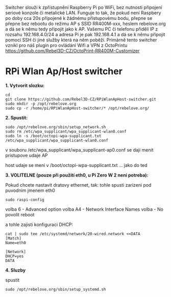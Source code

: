 Switcher slouží k zpřístupnění Raspberry Pi po WiFi, bez nutnosti připojení seriové konzole či metalické LAN. Funguje to tak, že pokud není Raspbery po doby cca 20s připojené k žádnému přístupovému bodu, přepne se přepne bez rebootu do režimu AP s SSID RR400M-xxx, heslem rebelove.org a dá se k němu tedy připojit jako k AP. Vašemu PC či telefonu přidělí IP z rozsahu 192.168.4.0/24 a adresa Pi je pak 192.168.4.1 a dá se k němu připojit pomocí SSH či jiné služby která na něm poběží.
Primárně tento switcher vznikl pro náš plugin pro ovládání Wifi a VPN z OctoPrintu https://github.com/Rebel3D-CZ/OctoPrint-RR400M-Customizer

# RPi Wlan Ap/Host switcher

**1. Vytvorit slozku:**
```
cd
git clone https://github.com/Rebel3D-CZ/RPiWlanApHost-switcher.git
sudo mkdir -p /opt/rebelove.org
sudo cp -r /home/pi/RPiWlanApHost-switcher/* /opt/rebelove.org/
```

**2. Spustit:**
```
sudo /opt/rebelove.org/sbin/setup_network.sh
sudo rm /etc/wpa_supplicant/wpa_supplicant-wlan0.conf
sudo ln -s /boot/octopi-wpa-supplicant.txt /etc/wpa_supplicant/wpa_supplicant-wlan0.conf
```   
v souboru /etc/wpa_supplicant/wpa_supplicant-ap0.conf se daji menit pristupove udaje AP

host udaje se meni v /boot/octopi-wpa-supplicant.txt ... jako do ted

**3. VOLITELNE (pouze při použití eth0, u Pi Zero W 2 neni potreba):**

Pokud chcete nastavit dratovy ethernet, tak:
tohle spusti zarizeni pod puvodnim jmenem eth0

```
sudo raspi-config
```

volba  6 - Advanced option
volba A4 - Network Interface Names
volba    - No
povolit reboot

a tohle zajisti konfiguraci DHCP:

```
cat | sudo tee /etc/systemd/network/20-wired.network <<DATA
[Match]
Name=eth0

[Network]
DHCP=yes
DATA
```

**4. Sluzby**

spustit 
```
sudo /opt/rebelove.org/sbin/setup_systemd.sh
```
